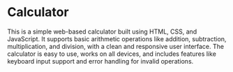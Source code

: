 # Calculator
This is a simple web-based calculator built using HTML, CSS, and JavaScript. It supports basic arithmetic operations like addition, subtraction, multiplication, and division, with a clean and responsive user interface. The calculator is easy to use, works on all devices, and includes features like keyboard input support and error handling for invalid operations.

